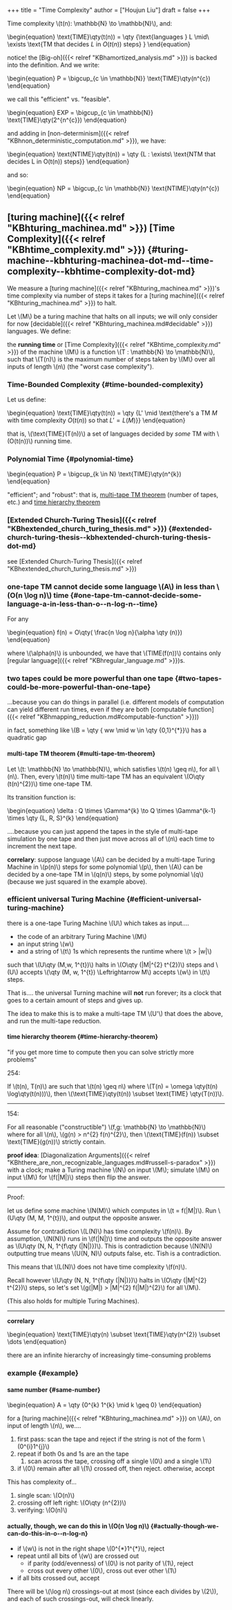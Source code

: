 +++
title = "Time Complexity"
author = ["Houjun Liu"]
draft = false
+++

Time complexity \\(t(n): \mathbb{N} \to  \mathbb{N}\\), and:

\begin{equation}
\text{TIME}\qty(t(n)) = \qty {\text{languages } L \mid\ \exists  \text{TM that decides $L$ in $O(t(n))$ steps} }
\end{equation}

notice! the [Big-oh]({{< relref "KBhamortized_analysis.md" >}}) is backed into the definition. And we write:

\begin{equation}
P = \bigcup\_{c \in \mathbb{N}} \text{TIME}\qty(n^{c})
\end{equation}

we call this "efficient" vs. "feasible".

\begin{equation}
EXP = \bigcup\_{c \in \mathbb{N}} \text{TIME}\qty(2^{n^{c}})
\end{equation}

and adding in [non-determinism]({{< relref "KBhnon_deterministic_computation.md" >}}), we have:

\begin{equation}
\text{NTIME}\qty(t(n)) = \qty {L : \exists\ \text{NTM that decides L in O(t(n)) steps}}
\end{equation}

and so:

\begin{equation}
NP = \bigcup\_{c \in \mathbb{N}} \text{NTIME}\qty(n^{c})
\end{equation}


## [turing machine]({{< relref "KBhturing_machinea.md" >}}) [Time Complexity]({{< relref "KBhtime_complexity.md" >}}) {#turing-machine--kbhturing-machinea-dot-md--time-complexity--kbhtime-complexity-dot-md}

We measure a [turing machine]({{< relref "KBhturing_machinea.md" >}})'s time complexity via number of steps it takes for a [turing machine]({{< relref "KBhturing_machinea.md" >}}) to halt.

Let \\(M\\) be a turing machine that halts on all inputs; we will only consider for now [decidable]({{< relref "KBhturing_machinea.md#decidable" >}}) languages. We define:

the **running time** or [Time Complexity]({{< relref "KBhtime_complexity.md" >}}) of the machine \\(M\\) is a function \\(T : \mathbb{N} \to \mathbb{N}\\), such that \\(T(n)\\) is the maximum number of steps taken by \\(M\\) over all inputs of length \\(n\\) (the "worst case complexity").


### Time-Bounded Complexity {#time-bounded-complexity}

Let us define:

\begin{equation}
\text{TIME}\qty(t(n)) = \qty {L' \mid \text{there's a TM $M$ with time complexity $O(t(n))$ so that $L' = L(M)$}}
\end{equation}

that is, \\(\text{TIME}(T(n))\\) a set of languages decided by _some_ TM with \\(O(t(n))\\) running time.


### Polynomial Time {#polynomial-time}

\begin{equation}
P = \bigcup\_{k \in N} \text{TIME}\qty(n^{k})
\end{equation}

"efficient"; and "robust": that is, [multi-tape TM theorem](#multi-tape-tm-theorem) (number of tapes, etc.) and [time hierarchy theorem](#time-hierarchy-theorem)


### [Extended Church-Turing Thesis]({{< relref "KBhextended_church_turing_thesis.md" >}}) {#extended-church-turing-thesis--kbhextended-church-turing-thesis-dot-md}

see [Extended Church-Turing Thesis]({{< relref "KBhextended_church_turing_thesis.md" >}})


### one-tape TM cannot decide some language \\(A\\) in less than \\(O(n \log n)\\) time {#one-tape-tm-cannot-decide-some-language-a-in-less-than-o--n-log-n--time}

For any

\begin{equation}
f(n) = O\qty( \frac{n \log n}{\alpha \qty (n)})
\end{equation}

where \\(\alpha(n)\\) is unbounded, we have that \\(TIME(f(n))\\) contains only [regular language]({{< relref "KBhregular_language.md" >}})s.


### two tapes could be more powerful than one tape {#two-tapes-could-be-more-powerful-than-one-tape}

...because you can do things in parallel (i.e. different models of computation can yield different run times, even if they are both [computable function]({{< relref "KBhmapping_reduction.md#computable-function" >}}))

in fact, something like \\(B = \qty { ww \mid w \in \qty {0,1}^{\*}}\\) has a quadratic gap


#### multi-tape TM theorem {#multi-tape-tm-theorem}

Let \\(t: \mathbb{N} \to  \mathbb{N}\\), which satisfies \\(t(n) \geq n\\), for all \\(n\\). Then, every \\(t(n)\\) time multi-tape TM has an equivalent \\(O\qty (t(n)^{2})\\) time one-tape TM.

Its transition function is:

\begin{equation}
\delta : Q \times \Gamma^{k} \to Q \times \Gamma^{k-1} \times \qty {L, R, S}^{k}
\end{equation}

....because you can just append the tapes in the style of multi-tape simulation by one tape and then just move across all of \\(n\\) each time to increment the next tape.

**correlary**: suppose language \\(A\\) can be decided by a multi-tape Turing Machine in \\(p(n)\\) steps for some polynomial \\(p\\), then \\(A\\) can be decided by a one-tape TM in \\(q(n)\\) steps, by some polynomial \\(q\\) (because we just squared in the example above).


### efficient universal Turing Machine {#efficient-universal-turing-machine}

there is a one-tape Turing Machine \\(U\\) which takes as input....

-   the code of an arbitrary Turing Machine \\(M\\)
-   an input string \\(w\\)
-   and a string of \\(t\\) 1s which represents the runtime where \\(t > |w|\\)

such that \\(U\qty (M,w, 1^{t})\\) halts in \\(O\qty (|M|^{2} t^{2})\\) steps and \\(U\\) accepts \\(\qty (M, w, 1^{t}) \Leftrightarrow M\\)  accepts \\(w\\) in \\(t\\) steps.

That is.... the universal Turning machine will **not** run forever; its a clock that goes to a certain amount of steps and gives up.

The idea to make this is to make a multi-tape TM \\(U'\\) that does the above, and run the multi-tape reduction.


#### time hierarchy theorem {#time-hierarchy-theorem}

"if you get more time to compute then you can solve strictly more problems"

254:

If \\(t(n), T(n)\\) are such that \\(t(n) \geq n\\) where \\(T(n) = \omega \qty(t(n) \log\qty(t(n)))\\), then \\(\text{TIME}\qty(t(n)) \subset \text{TIME} \qty(T(n))\\).

---

154:

For all reasonable ("constructible") \\(f,g: \mathbb{N} \to  \mathbb{N}\\) where for all \\(n\\), \\(g(n) > n^{2} f(n)^{2}\\), then \\(\text{TIME}(f(n)) \subset \text{TIME}(g(n))\\) strictly contain.

**proof idea**: [Diagonalization Arguments]({{< relref "KBhthere_are_non_recognizable_languages.md#russell-s-paradox" >}}) with a clock; make a Turing machine \\(N\\) on input \\(M\\); simulate \\(M\\) on input \\(M\\) for \\(f(|M|)\\) steps then flip the answer.

---

Proof:

let us define some machine \\(N(M)\\) which computes in \\(t = f(|M|)\\). Run \\(U\qty (M, M, 1^{t})\\), and output the opposite answer.

Assume for contradiction \\(L(N)\\) has time complexity \\(f(n)\\). By assumption, \\(N(N)\\) runs in \\(f(|N|)\\) time and outputs the opposite answer as \\(U\qty (N, N, 1^{f\qty (|N|)})\\). This is contradiction because \\(N(N)\\) outputting true means \\(U(N, N)\\) outputs false, etc. Tish is a contradiction.

This means that \\(L(N)\\) does not have time complexity \\(f(n)\\).

Recall however \\(U\qty (N, N, 1^{f\qty (|N|)})\\) halts in \\(O\qty (|M|^{2} t^{2})\\) steps, so let's set \\(g(|M|) > |M|^{2} f(|M|)^{2}\\) for all \\(M\\).

(This also holds for multiple Turing Machines).

---

**correlary**

\begin{equation}
\text{TIME}\qty(n) \subset \text{TIME}\qty(n^{2}) \subset \dots
\end{equation}

there are an infinite hierarchy of increasingly time-consuming problems


### example {#example}


#### same number {#same-number}

\begin{equation}
A = \qty {0^{k} 1^{k} \mid k \geq 0}
\end{equation}

for a [turing machine]({{< relref "KBhturing_machinea.md" >}}) on \\(A\\), on input of length \\(n\\), we....

1.  first pass: scan the tape and reject if the string is not of the form \\(0^{i}1^{j}\\)
2.  repeat if both $0$s and $1$s are an the tape
    1.  scan across the tape, crossing off a single \\(0\\) and a single \\(1\\)
3.  if \\(0\\) remain after all \\(1\\) crossed off, then reject. otherwise, accept

This has complexity of...

1.  single scan: \\(O(n)\\)
2.  crossing off left right: \\(O\qty (n^{2})\\)
3.  verifying: \\(O(n)\\)


#### actually, though, we can do this in \\(O(n \log n)\\) {#actually-though-we-can-do-this-in-o--n-log-n}

-   if \\(w\\) is not in the right shape \\(0^{\*}1^{\*}\\), reject
-   repeat until all bits of \\(w\\) are crossed out
    -   if parity (odd/evenness) of \\(0\\) is not parity of \\(1\\), reject
    -   cross out every other \\(0\\), cross out ever other \\(1\\)
-   if all bits crossed out, accept

There will be \\(\log n\\) crossings-out at most (since each divides by \\(2\\)), and each of such crossings-out, will check linearly.
